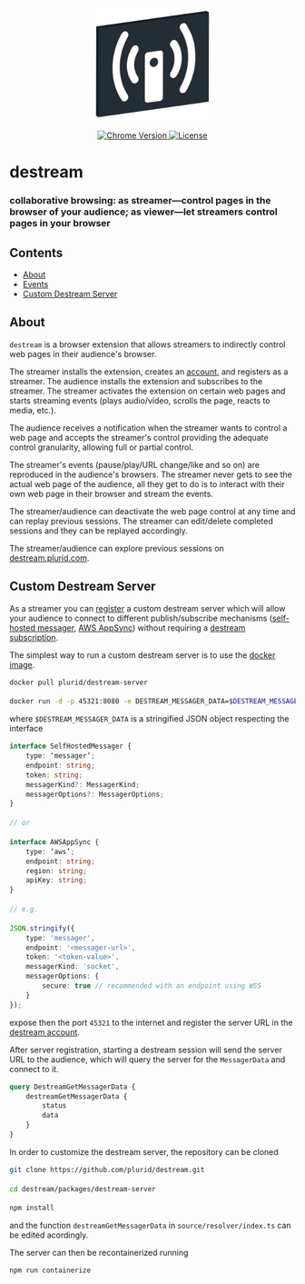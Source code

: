 <p align="center">
    <img src="https://raw.githubusercontent.com/plurid/destream/master/about/identity/destream-logo.png" height="200px">
</p>


<p align="center">
    <a href="https://chrome.google.com/webstore/detail/destream">
        <img src="https://img.shields.io/badge/chrome-v1.0.0-blue.svg?colorB=004F91&style=for-the-badge" alt="Chrome Version">
    </a>
    <a href="https://github.com/plurid/destream/blob/master/LICENSE">
        <img src="https://img.shields.io/badge/license-DEL-blue.svg?colorB=1380C3&style=for-the-badge" alt="License">
    </a>
</p>



<h1>
    destream
</h1>


<h3>
    collaborative browsing: as streamer—control pages in the browser of your audience; as viewer—let streamers control pages in your browser
</h3>



## Contents

+ [About](#about)
+ [Events](#events)
+ [Custom Destream Server](#custom-destream-server)


## About

`destream` is a browser extension that allows streamers to indirectly control web pages in their audience's browser.

The streamer installs the extension, creates an [account](https://account.plurid.com), and registers as a streamer. The audience installs the extension and subscribes to the streamer. The streamer activates the extension on certain web pages and starts streaming events (plays audio/video, scrolls the page, reacts to media, etc.).

The audience receives a notification when the streamer wants to control a web page and accepts the streamer's control providing the adequate control granularity, allowing full or partial control.

The streamer's events (pause/play/URL change/like and so on) are reproduced in the audience's browsers. The streamer never gets to see the actual web page of the audience, all they get to do is to interact with their own web page in their browser and stream the events.

The streamer/audience can deactivate the web page control at any time and can replay previous sessions. The streamer can edit/delete completed sessions and they can be replayed accordingly.

The streamer/audience can explore previous sessions on [destream.plurid.com](https://destream.plurid.com).



## Custom Destream Server

As a streamer you can [register](https://account.plurid.com/destream) a custom destream server which will allow your audience to connect to different publish/subscribe mechanisms ([self-hosted messager](https://github.com/plurid/messager), [AWS AppSync](https://aws.amazon.com/appsync)) without requiring a [destream subscription](https://plurid.com/destream).

The simplest way to run a custom destream server is to use the [docker image](https://hub.docker.com/r/plurid/destream-server).

``` bash
docker pull plurid/destream-server

docker run -d -p 45321:8080 -e DESTREAM_MESSAGER_DATA=$DESTREAM_MESSAGER_DATA plurid/destream-server
```

where `$DESTREAM_MESSAGER_DATA` is a stringified JSON object respecting the interface

``` typescript
interface SelfHostedMessager {
    type: ‘messager’;
    endpoint: string;
    token: string;
    messagerKind?: MessagerKind;
    messagerOptions?: MessagerOptions;
}

// or

interface AWSAppSync {
    type: ‘aws’;
    endpoint: string;
    region: string;
    apiKey: string;
}

// e.g.

JSON.stringify({
    type: 'messager',
    endpoint: '<messager-url>',
    token: '<token-value>',
    messagerKind: 'socket',
    messagerOptions: {
        secure: true // recommended with an endpoint using WSS
    }
});
```

expose then the port `45321` to the internet and register the server URL in the [destream account](https://account.plurid.com/destream).

After server registration, starting a destream session will send the server URL to the audience, which will query the server for the `MessagerData` and connect to it.

``` graphql
query DestreamGetMessagerData {
    destreamGetMessagerData {
        status
        data
    }
}
```

In order to customize the destream server, the repository can be cloned

``` bash
git clone https://github.com/plurid/destream.git

cd destream/packages/destream-server

npm install
```

and the function `destreamGetMessagerData` in `source/resolver/index.ts` can be edited acordingly.

The server can then be recontainerized running

``` bash
npm run containerize
```
